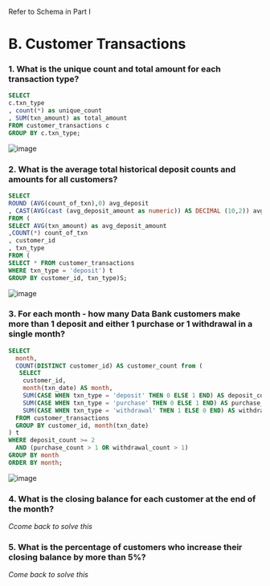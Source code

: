 Refer to Schema in Part I

# B. Customer Transactions

### 1. What is the unique count and total amount for each transaction type?

```sql
SELECT 
c.txn_type
, count(*) as unique_count
, SUM(txn_amount) as total_amount
FROM customer_transactions c
GROUP BY c.txn_type;
```
![image](https://user-images.githubusercontent.com/80718915/157164680-7ce49757-935a-41e3-9b99-265d93dfa34b.png)

### 2. What is the average total historical deposit counts and amounts for all customers?

```sql 
SELECT 
ROUND (AVG(count_of_txn),0) avg_deposit
, CAST(AVG(cast (avg_deposit_amount as numeric)) AS DECIMAL (10,2)) avg_amount --CAST to get 2 decimal places 
FROM (
SELECT AVG(txn_amount) as avg_deposit_amount
,COUNT(*) count_of_txn
, customer_id
, txn_type
FROM (
SELECT * FROM customer_transactions
WHERE txn_type = 'deposit') t
GROUP BY customer_id, txn_type)S;
```
![image](https://user-images.githubusercontent.com/80718915/158296394-76e4c713-4b2b-4ff9-b6c7-5c815c2863a9.png)

### 3. For each month - how many Data Bank customers make more than 1 deposit and either 1 purchase or 1 withdrawal in a single month?

```sql 
SELECT
  month,
  COUNT(DISTINCT customer_id) AS customer_count from (
   SELECT 
    customer_id, 
    month(txn_date) AS month,
    SUM(CASE WHEN txn_type = 'deposit' THEN 0 ELSE 1 END) AS deposit_count,
    SUM(CASE WHEN txn_type = 'purchase' THEN 0 ELSE 1 END) AS purchase_count,
    SUM(CASE WHEN txn_type = 'withdrawal' THEN 1 ELSE 0 END) AS withdrawal_count
  FROM customer_transactions
  GROUP BY customer_id, month(txn_date)
) t 
WHERE deposit_count >= 2 
  AND (purchase_count > 1 OR withdrawal_count > 1)
GROUP BY month
ORDER BY month;
```
![image](https://user-images.githubusercontent.com/80718915/158296480-bc321984-b270-4077-b5ba-a99a4860770b.png)

### 4. What is the closing balance for each customer at the end of the month?

*Ccome back to solve this*

### 5. What is the percentage of customers who increase their closing balance by more than 5%?

*Come back to solve this*

